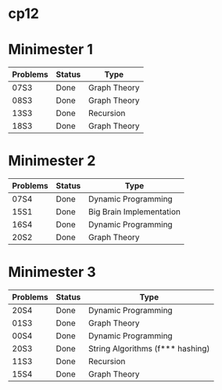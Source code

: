 # cp12
# Minimester 1
Problems | Status | Type
---------|--------|-----
07S3 | Done | Graph Theory
08S3 | Done | Graph Theory
13S3 | Done | Recursion
18S3 | Done | Graph Theory

# Minimester 2
Problems | Status | Type
---------|--------|-----
07S4 | Done | Dynamic Programming
15S1 | Done | Big Brain Implementation
16S4 | Done | Dynamic Programming
20S2 | Done | Graph Theory

# Minimester 3
Problems | Status | Type
---------|--------|-----
20S4 | Done | Dynamic Programming
01S3 | Done | Graph Theory
00S4 | Done | Dynamic Programming
20S3 | Done | String Algorithms (f*** hashing)
11S3 | Done | Recursion
15S4 | Done | Graph Theory
